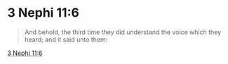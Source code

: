# 3 Nephi 11:6

> And behold, the third time they did understand the voice which they heard; and it said unto them:

[3 Nephi 11:6](https://www.churchofjesuschrist.org/study/scriptures/bofm/3-ne/11?lang=eng&id=p6#p6)


